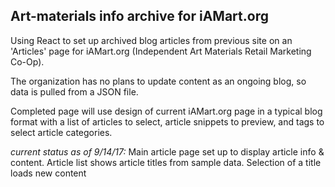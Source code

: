 ## Art-materials info archive for iAMart.org

Using React to set up archived blog articles from previous site on an 'Articles' page for iAMart.org (Independent Art Materials Retail Marketing Co-Op).

The organization has no plans to update content as an ongoing blog, so data is pulled from a JSON file.

Completed page will use design of current iAMart.org page in a typical blog format with a list of articles to select, article snippets to preview, and tags to select article categories.


*current status as of 9/14/17:* Main article page set up to display article info & content.  Article list shows article titles from sample data.  Selection of a title loads new content
